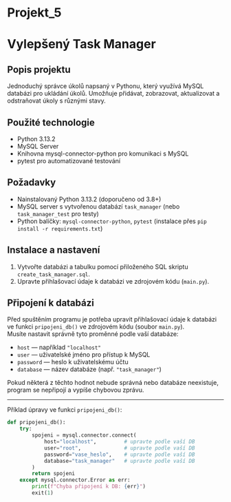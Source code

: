 # Projekt_5
# Vylepšený Task Manager

## Popis projektu
Jednoduchý správce úkolů napsaný v Pythonu, který využívá MySQL databázi pro ukládání úkolů. Umožňuje přidávat, zobrazovat, aktualizovat a odstraňovat úkoly s různými stavy.

## Použité technologie
- Python 3.13.2
- MySQL Server
- Knihovna mysql-connector-python pro komunikaci s MySQL
- pytest pro automatizované testování

## Požadavky
- Nainstalovaný Python 3.13.2 (doporučeno od 3.8+)
- MySQL server s vytvořenou databází `task_manager` (nebo `task_manager_test` pro testy)
- Python balíčky: `mysql-connector-python`, `pytest` (instalace přes `pip install -r requirements.txt`)

## Instalace a nastavení
1. Vytvořte databázi a tabulku pomocí přiloženého SQL skriptu `create_task_manager.sql`.
2. Upravte přihlašovací údaje k databázi ve zdrojovém kódu (`main.py`).

## Připojení k databázi

Před spuštěním programu je potřeba upravit přihlašovací údaje k databázi ve funkci `pripojeni_db()` ve zdrojovém kódu (soubor `main.py`).  
Musíte nastavit správně tyto proměnné podle vaší databáze:

- `host` — například `"localhost"`  
- `user` — uživatelské jméno pro přístup k MySQL  
- `password` — heslo k uživatelskému účtu  
- `database` — název databáze (např. `"task_manager"`)

Pokud některá z těchto hodnot nebude správná nebo databáze neexistuje, program se nepřipojí a vypíše chybovou zprávu.

---

Příklad úpravy ve funkci `pripojeni_db()`:

```python
def pripojeni_db():
    try:
        spojeni = mysql.connector.connect(
            host="localhost",         # upravte podle vaší DB
            user="root",              # upravte podle vaší DB
            password="vase_heslo",    # upravte podle vaší DB
            database="task_manager"   # upravte podle vaší DB
        )
        return spojeni
    except mysql.connector.Error as err:
        print(f"Chyba připojení k DB: {err}")
        exit(1)

